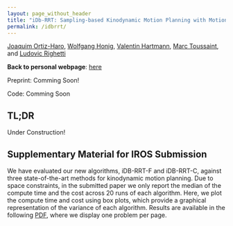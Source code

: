 ```yaml
---
layout: page_without_header
title: "iDb-RRT: Sampling-based Kinodynamic Motion Planning with Motion Primitives and Trajectory Optimization"
permalink: /idbrrt/
---
```



<style>

.center {
  display: block;
  margin-left: auto;
  margin-right: auto;
  width: 80%;
}

</style>




[Joaquim Ortiz-Haro](https://quimortiz.github.io/), [Wolfgang Honig](https://whoenig.github.io/), [Valentin Hartmann](https://vhartmann.com/), [Marc Toussaint](https://www.user.tu-berlin.de/mtoussai/), and [Ludovic Righetti](https://engineering.nyu.edu/faculty/ludovic-righetti)


**Back to personal webpage**: <a href="{{ site.baseurl }}{% link research.md %}">here</a>


Preprint: Comming Soon!

Code: Comming Soon


## TL;DR

Under Construction!

## Supplementary Material for IROS Submission

We have evaluated our new algorithms, iDB-RRT-F and iDB-RRT-C, against three state-of-the-art methods for kinodynamic motion planning. Due to space constraints, in the submitted paper we only report the median of the compute time and the cost across 20 runs of each algorithm. Here, we plot the compute time and cost using box plots, which provide a graphical representation of the variance of each algorithm. Results are available in the following <a href="/assets/merged_boxplots_2024-03-15.pdf">PDF</a>, where we display one problem per page.









